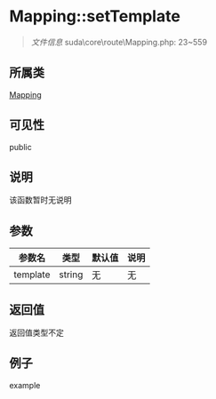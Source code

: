 # Mapping::setTemplate

> *文件信息* suda\core\route\Mapping.php: 23~559
## 所属类 

[Mapping](../Mapping.md)

## 可见性

  public  
## 说明

该函数暂时无说明

## 参数

| 参数名 | 类型 | 默认值 | 说明 |
|--------|-----|-------|-------|
| template |  string | 无 | 无 |

## 返回值
返回值类型不定

## 例子

example